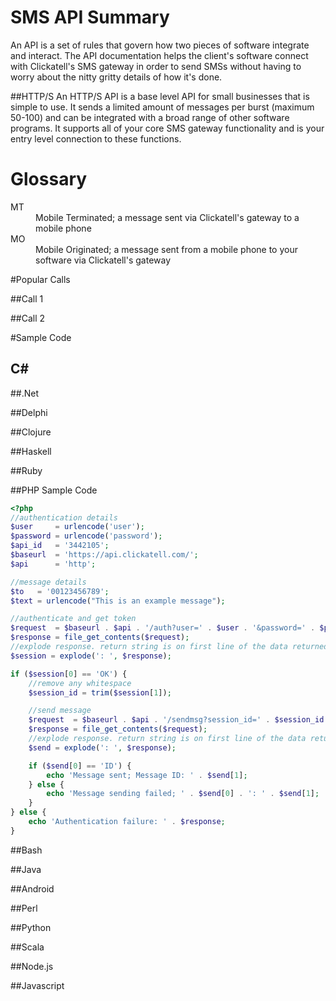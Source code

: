 # SMS API Summary
An API is a set of rules that govern how two pieces of software integrate and interact. The API documentation helps the client's software connect with Clickatell's SMS gateway in order to send SMSs without having to worry about the nitty gritty details of how it's done.

##HTTP/S
An HTTP/S API is a base level API for small businesses that is simple to use. It sends a limited amount of messages per burst (maximum 50-100) and can be integrated with a broad range of other software programs. It supports all of your core SMS gateway functionality and is your entry level connection to these functions.

# Glossary

<dl>
<dt>MT</dt>
<dd>Mobile Terminated; a message sent via Clickatell's gateway to a mobile phone</dd>
<dt>MO</dt>
<dd>Mobile Originated; a message sent from a mobile phone to your software via Clickatell's gateway</dd>
</dl>

#Popular Calls

##Call 1

##Call 2

#Sample Code

C#
--

##.Net

##Delphi

##Clojure

##Haskell

##Ruby

##PHP Sample Code
```php
<?php
//authentication details
$user     = urlencode('user');
$password = urlencode('password');
$api_id   = '3442105';
$baseurl  = 'https://api.clickatell.com/';
$api      = 'http';

//message details
$to   = '00123456789';
$text = urlencode("This is an example message");

//authenticate and get token
$request  = $baseurl . $api . '/auth?user=' . $user . '&password=' . $password . '&api_id=' . $api_id;
$response = file_get_contents($request);
//explode response. return string is on first line of the data returned
$session = explode(': ', $response);

if ($session[0] == 'OK') {
	//remove any whitespace
	$session_id = trim($session[1]);

	//send message
	$request  = $baseurl . $api . '/sendmsg?session_id=' . $session_id . '&to=' . $to . '&text=' . $text;
	$response = file_get_contents($request);
	//explode response. return string is on first line of the data returned
	$send = explode(': ', $response);

	if ($send[0] == 'ID') {
		echo 'Message sent; Message ID: ' . $send[1];
	} else {
		echo 'Message sending failed; ' . $send[0] . ': ' . $send[1];
	}
} else {
	echo 'Authentication failure: ' . $response;
}
```

##Bash

##Java

##Android

##Perl

##Python

##Scala

##Node.js

##Javascript
